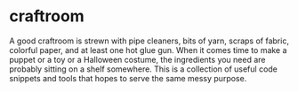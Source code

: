 # craftroom
A good craftroom is strewn with pipe cleaners, bits of yarn, scraps of fabric, colorful paper, and at least one hot glue gun. When it comes time to make a puppet or a toy or a Halloween costume, the ingredients you need are probably sitting on a shelf somewhere. This is a collection of useful code snippets and tools that hopes to serve the same messy purpose.

